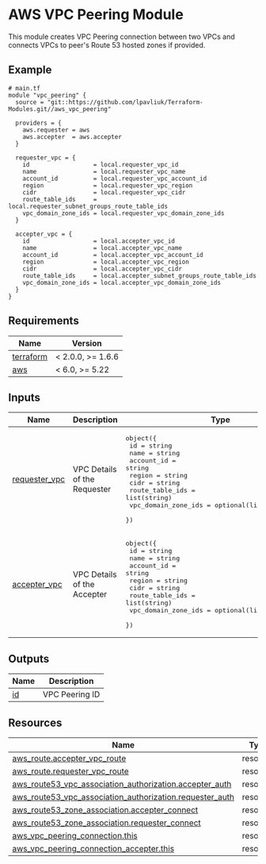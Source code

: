 # AWS VPC Peering Module

This module creates VPC Peering connection between two VPCs and connects VPCs to peer's Route 53 hosted zones if provided.

<!-- Next block is generated by terraform-docs following .terraform-docs.yml config -->
<!-- BEGIN_TF_DOCS -->
## Example

```hcl
# main.tf
module "vpc_peering" {
  source = "git::https://github.com/lpavliuk/Terraform-Modules.git//aws_vpc_peering"

  providers = {
    aws.requester = aws
    aws.accepter  = aws.accepter
  }

  requester_vpc = {
    id                  = local.requester_vpc_id
    name                = local.requester_vpc_name
    account_id          = local.requester_vpc_account_id
    region              = local.requester_vpc_region
    cidr                = local.requester_vpc_cidr
    route_table_ids     = local.requester_subnet_groups_route_table_ids
    vpc_domain_zone_ids = local.requester_vpc_domain_zone_ids
  }

  accepter_vpc = {
    id                  = local.accepter_vpc_id
    name                = local.accepter_vpc_name
    account_id          = local.accepter_vpc_account_id
    region              = local.accepter_vpc_region
    cidr                = local.accepter_vpc_cidr
    route_table_ids     = local.accepter_subnet_groups_route_table_ids
    vpc_domain_zone_ids = local.accepter_vpc_domain_zone_ids
  }
}
```

## Requirements

| Name | Version |
|------|---------|
| <a name="requirement_terraform"></a> [terraform](#requirement\_terraform) | < 2.0.0, >= 1.6.6 |
| <a name="requirement_aws"></a> [aws](#requirement\_aws) | < 6.0, >= 5.22 |

## Inputs

| Name | Description | Type | Default | Required |
|------|-------------|------|---------|:--------:|
| <a name="input_requester_vpc"></a> [requester\_vpc](#input\_requester\_vpc) | VPC Details of the Requester | <pre>object({<br>    id                  = string<br>    name                = string<br>    account_id          = string<br>    region              = string<br>    cidr                = string<br>    route_table_ids     = list(string)<br>    vpc_domain_zone_ids = optional(list(string), [])<br>  })</pre> | n/a | yes |
| <a name="input_accepter_vpc"></a> [accepter\_vpc](#input\_accepter\_vpc) | VPC Details of the Accepter | <pre>object({<br>    id                  = string<br>    name                = string<br>    account_id          = string<br>    region              = string<br>    cidr                = string<br>    route_table_ids     = list(string)<br>    vpc_domain_zone_ids = optional(list(string), [])<br>  })</pre> | n/a | yes |

## Outputs

| Name | Description |
|------|-------------|
| <a name="output_id"></a> [id](#output\_id) | VPC Peering ID |

## Resources

| Name | Type |
|------|------|
| [aws_route.accepter_vpc_route](https://registry.terraform.io/providers/hashicorp/aws/latest/docs/resources/route) | resource |
| [aws_route.requester_vpc_route](https://registry.terraform.io/providers/hashicorp/aws/latest/docs/resources/route) | resource |
| [aws_route53_vpc_association_authorization.accepter_auth](https://registry.terraform.io/providers/hashicorp/aws/latest/docs/resources/route53_vpc_association_authorization) | resource |
| [aws_route53_vpc_association_authorization.requester_auth](https://registry.terraform.io/providers/hashicorp/aws/latest/docs/resources/route53_vpc_association_authorization) | resource |
| [aws_route53_zone_association.accepter_connect](https://registry.terraform.io/providers/hashicorp/aws/latest/docs/resources/route53_zone_association) | resource |
| [aws_route53_zone_association.requester_connect](https://registry.terraform.io/providers/hashicorp/aws/latest/docs/resources/route53_zone_association) | resource |
| [aws_vpc_peering_connection.this](https://registry.terraform.io/providers/hashicorp/aws/latest/docs/resources/vpc_peering_connection) | resource |
| [aws_vpc_peering_connection_accepter.this](https://registry.terraform.io/providers/hashicorp/aws/latest/docs/resources/vpc_peering_connection_accepter) | resource |
<!-- END_TF_DOCS -->